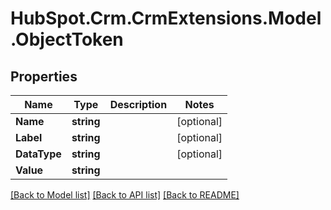 # HubSpot.Crm.CrmExtensions.Model.ObjectToken

## Properties

Name | Type | Description | Notes
------------ | ------------- | ------------- | -------------
**Name** | **string** |  | [optional] 
**Label** | **string** |  | [optional] 
**DataType** | **string** |  | [optional] 
**Value** | **string** |  | 

[[Back to Model list]](../README.md#documentation-for-models) [[Back to API list]](../README.md#documentation-for-api-endpoints) [[Back to README]](../README.md)

